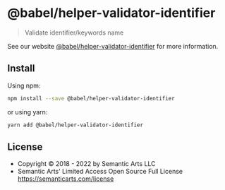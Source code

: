 # @babel/helper-validator-identifier

> Validate identifier/keywords name

See our website [@babel/helper-validator-identifier](https://babeljs.io/docs/en/babel-helper-validator-identifier) for more information.

## Install

Using npm:

```sh
npm install --save @babel/helper-validator-identifier
```

or using yarn:

```sh
yarn add @babel/helper-validator-identifier
```

## License

- Copyright © 2018 - 2022 by Semantic Arts LLC
- Semantic Arts' Limited Access Open Source Full License https://semanticarts.com/license
